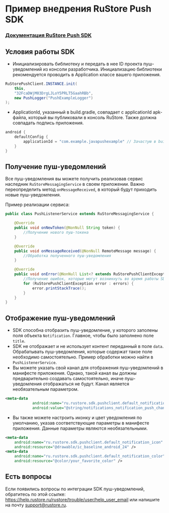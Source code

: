 # Пример внедрения RuStore Push SDK

### [Документация RuStore Push SDK](https://help.rustore.ru/rustore/for_developers/developer-documentation/sdk_push-notifications)

## Условия работы SDK

- Инициализировать библиотеку и передать в нее ID проекта пуш-уведомлений из консоли разработчика. Инициализацию библиотеки рекомендуется проводить в Application классе вашего приложения.

```java
RuStorePushClient.INSTANCE.init(
    this,
    "32FcaDWjM03DrgLJLoY5PRLT5GaahRBb",
    new PushLogger("PushExampleLogger")
);
```

- ApplicationId, указанный в build.gradle, совпадает с applicationId apk-файла, который вы публиковали в консоль RuStore. Также должна совпадать подпись приложения.

```java
android {
    defaultConfig {
        applicationId = "com.example.javapushexample" // Зачастую в buildTypes приписывается .debug
    }
}
```

## Получение пуш-уведомлений

Все пуш-уведомления вы можете получить реализовав сервис наследник `RuStoreMessagingService` в своем приложении. Важно переопределить метод `onMessageReceived`, в который будут приходить новые пуш-уведомления.

Пример реализации сервиса:
```java
public class PushListenerService extends RuStoreMessagingService {

    @Override
    public void onNewToken(@NonNull String token) {
        //Получение нового пуш-токена
    }

    @Override
    public void onMessageReceived(@NonNull RemoteMessage message) {
        //Обработка полученного пуш-уведомления
    }

    @Override
    public void onError(@NonNull List<? extends RuStorePushClientException> errors) {
        //Получение ошибок, которые могут возникнуть во время работы SDK
        for (RuStorePushClientException error : errors) {
            error.printStackTrace();
        }
    }
}


```

## Отображение пуш-уведомлений

- SDK способна отобразить пуш-уведомление, у которого заполены поля объекта `Notification`. Главное, чтобы было заполнено поле `title`.
- SDK не отображает и не использует контент переданный в поле `data`. Обрабатывать пуш-уведомления, которые содержат такое поле необходимо самостоятельно. Пример обработки можно найти в `PushListenerService`.
- Вы можете указать свой канал для отображения пуш-уведомлений в манифесте приложения. Однако, такой канал вы должны предварительно создавать самостоятельно, иначе пуш-уведомления отображаться не будут. Канал является необязательным параметром.
```xml
<meta-data
            android:name="ru.rustore.sdk.pushclient.default_notification_channel_id"
            android:value="@string/notifications_notification_push_channel_id" />
```
- Вы также можете настроить иконку и цвет уведомления по умолчанию, указав соответствующие параметры в манифесте приложения. Данные параметры являются необязательными.
```xml
<meta-data
    android:name="ru.rustore.sdk.pushclient.default_notification_icon"
    android:resource="@drawable/ic_baseline_android_24" />
<meta-data
    android:name="ru.rustore.sdk.pushclient.default_notification_color"
    android:resource="@color/your_favorite_color" />
```

## Есть вопросы
Если появились вопросы по интеграции SDK пуш-уведомлений, обратитесь по этой ссылке: https://help.rustore.ru/rustore/trouble/user/help_user_email или напишите на почту support@rustore.ru.

